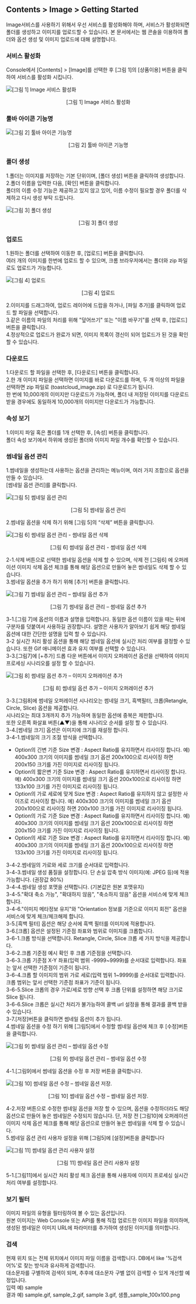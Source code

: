 ## Contents > Image > Getting Started

Image서비스를 사용하기 위해서 우선 서비스를 활성화해야 하며, 서비스가 활성화되면 폴더를 생성하고 이미지를 업로드할 수 있습니다. 본 문서에서는 웹 콘솔을 이용하여 폴더와 옵션 생성 및 이미지 업로드에 대해 설명합니다.

### 서비스 활성화

Console에서 [Contents] > [Image]를 선택한 후 [그림 1]의 [상품이용] 버튼을 클릭하여 서비스를 활성화 시킵니다.

![[그림 1] Image 서비스 활성화](http://static.toastoven.net/prod_img/img_08.png)
<center>[그림 1] Image 서비스 활성화</center>

### 툴바 아이콘 기능명

![[그림 2] 툴바 아이콘 기능명](http://static.toastoven.net/prod_img/img_23.png)
<center>[그림 2] 툴바 아이콘 기능명</center>

### 폴더 생성

1.폴더는 이미지를 저장하는 기본 단위이며, [폴더 생성] 버튼을 클릭하여 생성합니다.  
2.폴더 이름을 입력한 다음, [확인] 버튼을 클릭합니다.  
폴더의 이름 수정 기능은 제공하고 있지 않고 있어, 이름 수정이 필요할 경우 폴더를 삭제하고 다시 생성 부탁 드립니다.

![[그림 3] 폴더 생성](http://static.toastoven.net/prod_img/img_09_2.png)
<center>[그림 3] 폴더 생성</center>

### 업로드

1.원하는 폴더를 선택하여 이동한 후, [업로드] 버튼을 클릭합니다.  
여러 개의 이미지를 한번에 업로드 할 수 있으며, 크롬 브라우저에서는 폴더와 zip 파일로도 업로드가 가능합니다.

![[그림 4] 업로드](http://static.toastoven.net/prod_img/img_10.png)
<center>[그림 4] 업로드</center>

2.이미지를 드래그하여, 업로드 레이어에 드랍을 하거나, [파일 추가]를 클릭하여 업로드 할 파일을 선택합니다.  
3.같은 이름의 파일의 처리를 위해 "덮어쓰기" 또는 "이름 바꾸기"를 선택 후, [업로드] 버튼을 클릭합니다.  
4.정상적으로 업로드가 완료가 되면, 이미지 목록이 갱신이 되어 업로드가 된 것을 확인할 수 있습니다.  

### 다운로드

1.다운로드 할 파일을 선택한 후, [다운로드] 버튼을 클릭합니다.  
2.한 개 이미지 파일을 선택하면 이미지를 바로 다운로드를 하며, 두 개 이상의 파일을 선택하면 zip 파일로 (toastcloud_image.zip) 로 다운로드가 됩니다.   
한 번에 10,000개의 이미지만 다운로드가 가능하며, 폴더 내 저장된 이미지를 다운로드 받을 경우에도 동일하게 10,000개의 이미지만 다운로드가 가능합니다.

### 속성 보기

1.이미지 파일 혹은 폴더를 1개 선택한 후, [속성] 버튼을 클릭합니다.  
폴더 속성 보기에서 하위에 생성된 폴더와 이미지 파일 개수를 확인할 수 있습니다.

### 썸네일 옵션 관리

1.썸네일을 생성하는데 사용하는 옵션을 관리하는 메뉴이며, 여러 가지 조합으로 옵션을 만들 수 있습니다.   
[썸네일 옵션 관리]를 클릭합니다.

![[그림 5] 썸네일 옵션 관리](http://static.toastoven.net/prod_img/img_16.png)
<center>[그림 5] 썸네일 옵션 관리</center>

2.썸네일 옵션을 삭제 하기 위해 [그림 5]의 “삭제” 버튼을 클릭합니다.

![[그림 6] 썸네일 옵션 관리 - 썸네일 옵션 삭제](http://static.toastoven.net/prod_img/img_17.png)
<center>[그림 6] 썸네일 옵션 관리 - 썸네일 옵션 삭제</center>

2-1.삭제 버튼으로 선택한 썸네일 옵션을 삭제 할 수 있으며, 삭제 전 [그림6] 에 오퍼레이션 이미지 삭제 옵션 체크를 통해 해당 옵션으로 만들어 놓은 썸네일도 삭제 할 수 있습니다.  
3.썸네일 옵션을 추가 하기 위해 [추가] 버튼을 클릭합니다.

![[그림 7] 썸네일 옵션 관리 – 썸네일 옵션 추가](http://static.toastoven.net/prod_img/img_18_2.png)
<center>[그림 7] 썸네일 옵션 관리 – 썸네일 옵션 추가</center>

3-1.[그림 7]에 옵션의 이름과 설명을 입력합니다. 동일한 옵션 이름이 있을 때는 뒤에 구분자를 덧붙여서 사용하길 권장합니다. 설명은 사용자가 알아보기 쉽게 해당 썸네일 옵션에 대한 간단한 설명을 입력 할 수 있습니다.  
3-2 실시간 처리 활성 옵션을 통해 해당 썸네일 옵션에 실시간 처리 여부를 결정할 수 있습니다. 또한 Gif 애니메이션 효과 유지 여부를 선택할 수 있습니다.  
3-3.[그림7]에 [+추가] 드롭 다운 버튼에서 이미지 오퍼레이션 옵션을 선택하여 이미지 프로세싱 시나리오를 설정 할 수 있습니다.  

![[그림 8] 썸네일 옵션 추가 – 이미지 오퍼레이션 추가](http://static.toastoven.net/prod_img/img_19_2.png)
<center>[그림 8] 썸네일 옵션 추가 – 이미지 오퍼레이션 추가</center>

3-3.[그림8]에 썸네일 오퍼레이션 시나리오는 썸네일 크기, 흑백필터, 크롭(Retangle, Circle, Slice) 옵션을 제공합니다.  
시나리오는 최대 3개까지 추가 가능하며 동일한 옵션에 중복은 제한합니다.  
또한 오른쪽 화살표 버튼(▲▼)을 통해 시나리오 순서를 설정 할 수 있습니다.  
3-4.[썸네일 크기] 옵션은 이미지에 크기를 재설정 합니다.  
3-4-1.썸네일의 크기 조절 방식을 선택합니다.  

 - Option의 긴변 기준 Size 변경 : Aspect Ratio를 유지하면서 리사이징 합니다.
 예) 400x300 크기의 이미지를 썸네일 크기 옵션 200x100으로 리사이징 하면 200x150 크기를 가진 이미지로 리사이징 됩니다.
 - Option의 짧은변 기준 Size 변경 : Aspect Ratio를 유지하면서 리사이징 합니다.
 예) 400x300 크기의 이미지를 썸네일 크기 옵션 200x100으로 리사이징 하면 133x100 크기를 가진 이미지로 리사이징 됩니다.
 - Option의 가로 세로에 맞게 Size 변경 : Aspect Ratio를 유지하지 않고 설정한 사이즈로 리사이징 합니다.
 예) 400x300 크기의 이미지를 썸네일 크기 옵션 200x100으로 리사이징 하면 200x100 크기를 가진 이미지로 리사이징 됩니다.
 - Option의 가로 기준 Size 변경 : Aspect Ratio를 유지하면서 리사이징 합니다.
 예) 400x300 크기의 이미지를 썸네일 크기 옵션 200x100으로 리사이징 하면 200x150 크기를 가진 이미지로 리사이징 됩니다.
 - Option의 세로 기준 Size 변경 : Aspect Ratio를 유지하면서 리사이징 합니다.
 예) 400x300 크기의 이미지를 썸네일 크기 옵션 200x100으로 리사이징 하면 133x100 크기를 가진 이미지로 리사이징 됩니다.

3-4-2.썸네일의 가로와 세로 크기를 순서대로 입력합니다.  
3-4-3.썸네일 생성 품질을 설정합니다. 단 손실 압축 방식 이미지(예: JPEG 등)에 적용 가능합니다. (권장값 80%)  
3-4-4.썸네일 생성 포맷을 선택합니다. (기본값은 원본 포맷유지)  
3-4-5."확대 축소 가능", "확대하지 않음", "축소하지 않음" 옵션을 서비스에 맞게 체크 합니다.  
3-4-6."이미지 메타정보 유지"와 "Orientation 정보를 기준으로 이미지 회전" 옵션을 서비스에 맞게 체크/체크해제 합니다.  
3-5.[흑백 필터] 옵션은 해당 순서에 흑백 필터를 이미지에 적용합니다.  
3-6.[크롭] 옵션은 설정된 기준점 좌표와 범위로 이미지를 크롭합니다.  
3-6-1.크롭 방식을 선택합니다. Retangle, Circle, Slice 크롭 세 가지 방식을 제공합니다.  
3-6-2.크롭 기준점 예시 확인 후 크롭 기준점을 선택합니다.  
3-6-3.크롭 기준점 X-Y 좌표(입력 범위 -9999~9999)를 순서대로 입력합니다. 좌표는 앞서 선택한 기준점이 기준이 됩니다.  
3-6-4.크롭 할 이미지의 범위 가로 세로(입력 범위 1~9999)를 순서대로 입력합니다. 크롭 범위는 앞서 선택한 기준점 좌표가 기준이 됩니다.  
3-6-5.Slice 크롭의 경우 가로/세로 방향 선택 후 크롭 단위를 설정하면 해당 크기로 Slice 됩니다.  
3-6-6.Slice 크롭은 실시간 처리가 불가능하여 콜백 url 설정을 통해 결과를 콜백 받을 수 있습니다.  
3-7.[저장]버튼을 클릭하면 썸네일 옵션이 추가 됩니다.  
4.썸네일 옵션을 수정 하기 위해 [그림5]에서 수정할 썸네일 옵션에 체크 후 [수정]버튼을 클릭합니다.  

![[그림 9] 썸네일 옵션 관리 – 썸네일 옵션 수정](http://static.toastoven.net/prod_img/img_20_2.png)
<center>[그림 9] 썸네일 옵션 관리 – 썸네일 옵션 수정</center>

4-1.[그림9]에서 썸네일 옵션을 수정 후 저장 버튼을 클릭합니다.

![[그림 10] 썸네일 옵션 수정 – 썸네일 옵션 저장.](http://static.toastoven.net/prod_img/img_21.png)
<center>[그림 10] 썸네일 옵션 수정 – 썸네일 옵션 저장.</center>

4-2.저장 버튼으로 수정한 썸네일 옵션을 저장 할 수 있으며, 옵션을 수정하더라도 해당 옵션으로 만들어 놓은 썸네일은 수정되지 않습니다. 단, 저장 전 [그림10]에 오퍼레이션 이미지 삭제 옵션 체크를 통해 해당 옵션으로 만들어 놓은 썸네일을 삭제 할 수 있습니다.  
5.썸네일 옵션 관리 사용자 설정을 위해 [그림5]에 [설정]버튼을 클릭합니다

![[그림 11] 썸네일 옵션 관리 사용자 설정](http://static.toastoven.net/prod_img/img_22.png)
<center>[그림 11] 썸네일 옵션 관리 사용자 설정</center>

5-1.[그림11]에서 실시간 처리 활성 체크 옵션을 통해 사용자에 이미지 프로세싱 실시간 처리 여부를 설정합니다.  

### 보기 필터

이미지 파일의 유형을 필터링하여 볼 수 있는 옵션입니다.   
원본 이미지는 Web Console 또는 API를 통해 직접 업로드한 이미지 파일을 의미하며, 생성된 썸네일은 이미지 URL에 파라미터를 추가하여 생성된 이미지를 의미합니다.

### 검색

현재 위치 또는 전체 위치에서 이미지 파일 이름을 검색합니다. DB에서 like '%검색어%'로 찾는 방식과 유사하게 검색합니다.   
대소문자를 구별하여 검색이 되며, 추후에 대소문자 구별 없이 검색할 수 있게 개선할 예정입니다.  
입력 예) sample   
결과 예) sample.gif, sample_2.gif, sample 3.gif, 샘플_sample_100x100.png  
